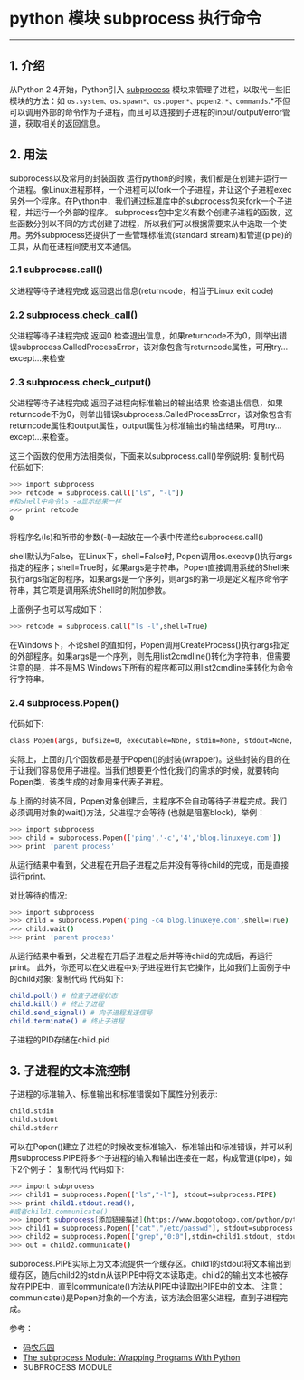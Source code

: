 #  python 模块 subprocess 执行命令




-----
## 1. 介绍
从Python 2.4开始，Python引入 [subprocess](https://docs.python.org/3/library/subprocess.html) 模块来管理子进程，以取代一些旧模块的方法：如 `os.system、os.spawn*、os.popen*、popen2.*、commands`.*不但可以调用外部的命令作为子进程，而且可以连接到子进程的input/output/error管道，获取相关的返回信息。


## 2. 用法
subprocess以及常用的封装函数
运行python的时候，我们都是在创建并运行一个进程。像Linux进程那样，一个进程可以fork一个子进程，并让这个子进程exec另外一个程序。在Python中，我们通过标准库中的subprocess包来fork一个子进程，并运行一个外部的程序。
subprocess包中定义有数个创建子进程的函数，这些函数分别以不同的方式创建子进程，所以我们可以根据需要来从中选取一个使用。另外subprocess还提供了一些管理标准流(standard stream)和管道(pipe)的工具，从而在进程间使用文本通信。

### 2.1 subprocess.call()
父进程等待子进程完成
返回退出信息(returncode，相当于Linux exit code)

### 2.2 subprocess.check_call()
父进程等待子进程完成
返回0
检查退出信息，如果returncode不为0，则举出错误subprocess.CalledProcessError，该对象包含有returncode属性，可用try…except…来检查

### 2.3 subprocess.check_output()
父进程等待子进程完成
返回子进程向标准输出的输出结果
检查退出信息，如果returncode不为0，则举出错误subprocess.CalledProcessError，该对象包含有returncode属性和output属性，output属性为标准输出的输出结果，可用try…except…来检查。

这三个函数的使用方法相类似，下面来以subprocess.call()举例说明:
复制代码 代码如下:

```bash
>>> import subprocess
>>> retcode = subprocess.call(["ls", "-l"])
#和shell中命令ls -a显示结果一样
>>> print retcode
0
```

将程序名(ls)和所带的参数(-l)一起放在一个表中传递给subprocess.call()

shell默认为False，在Linux下，shell=False时, Popen调用os.execvp()执行args指定的程序；shell=True时，如果args是字符串，Popen直接调用系统的Shell来执行args指定的程序，如果args是一个序列，则args的第一项是定义程序命令字符串，其它项是调用系统Shell时的附加参数。

上面例子也可以写成如下：

```bash
>>> retcode = subprocess.call("ls -l",shell=True)
```

在Windows下，不论shell的值如何，Popen调用CreateProcess()执行args指定的外部程序。如果args是一个序列，则先用list2cmdline()转化为字符串，但需要注意的是，并不是MS Windows下所有的程序都可以用list2cmdline来转化为命令行字符串。

### 2.4 subprocess.Popen()
代码如下:

```bash
class Popen(args, bufsize=0, executable=None, stdin=None, stdout=None, stderr=None, preexec_fn=None, close_fds=False, shell=False, cwd=None, env=None, universal_newlines=False, startupinfo=None, creationflags=0)
```

实际上，上面的几个函数都是基于Popen()的封装(wrapper)。这些封装的目的在于让我们容易使用子进程。当我们想要更个性化我们的需求的时候，就要转向Popen类，该类生成的对象用来代表子进程。

与上面的封装不同，Popen对象创建后，主程序不会自动等待子进程完成。我们必须调用对象的wait()方法，父进程才会等待 (也就是阻塞block)，举例：

```bash
>>> import subprocess
>>> child = subprocess.Popen(['ping','-c','4','blog.linuxeye.com'])
>>> print 'parent process'
```

从运行结果中看到，父进程在开启子进程之后并没有等待child的完成，而是直接运行print。

对比等待的情况:

```bash
>>> import subprocess
>>> child = subprocess.Popen('ping -c4 blog.linuxeye.com',shell=True)
>>> child.wait()
>>> print 'parent process'
```

从运行结果中看到，父进程在开启子进程之后并等待child的完成后，再运行print。
此外，你还可以在父进程中对子进程进行其它操作，比如我们上面例子中的child对象:
复制代码 代码如下:

```bash
child.poll() # 检查子进程状态
child.kill() # 终止子进程
child.send_signal() # 向子进程发送信号
child.terminate() # 终止子进程
```

子进程的PID存储在child.pid
## 3. 子进程的文本流控制
子进程的标准输入、标准输出和标准错误如下属性分别表示:

```bash
child.stdin
child.stdout
child.stderr
```

可以在Popen()建立子进程的时候改变标准输入、标准输出和标准错误，并可以利用subprocess.PIPE将多个子进程的输入和输出连接在一起，构成管道(pipe)，如下2个例子：
复制代码 代码如下:

```bash
>>> import subprocess
>>> child1 = subprocess.Popen(["ls","-l"], stdout=subprocess.PIPE)
>>> print child1.stdout.read(),
#或者child1.communicate()
>>> import subprocess[添加链接描述](https://www.bogotobogo.com/python/python_subprocess_module.php)
>>> child1 = subprocess.Popen(["cat","/etc/passwd"], stdout=subprocess.PIPE)
>>> child2 = subprocess.Popen(["grep","0:0"],stdin=child1.stdout, stdout=subprocess.PIPE)
>>> out = child2.communicate()
```

subprocess.PIPE实际上为文本流提供一个缓存区。child1的stdout将文本输出到缓存区，随后child2的stdin从该PIPE中将文本读取走。child2的输出文本也被存放在PIPE中，直到communicate()方法从PIPE中读取出PIPE中的文本。
注意：communicate()是Popen对象的一个方法，该方法会阻塞父进程，直到子进程完成。

参考：

 - [码农乐园](https://www.codenong.com/4760215/)
 - [The subprocess Module: Wrapping Programs With Python](https://realpython.com/python-subprocess/)
 - SUBPROCESS MODULE

